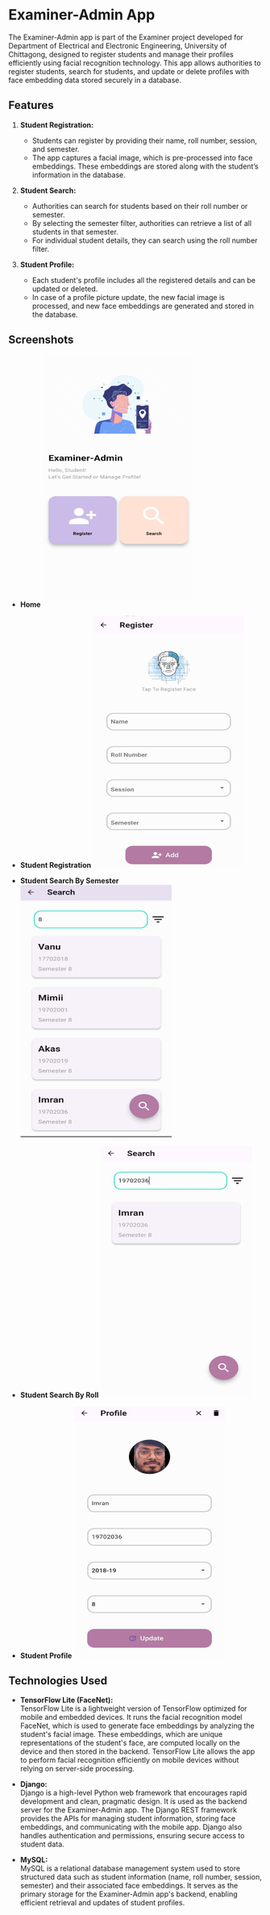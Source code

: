 # Examiner-Admin App

The Examiner-Admin app is part of the Examiner project developed for Department of Electrical and Electronic Engineering, University of Chittagong, designed to register students and manage their profiles efficiently using facial recognition technology. This app allows authorities to register students, search for students, and update or delete profiles with face embedding data stored securely in a database.

## Features

1. **Student Registration:**
    - Students can register by providing their name, roll number, session, and semester.
    - The app captures a facial image, which is pre-processed into face embeddings. These embeddings are stored along with the student’s information in the database.

2. **Student Search:**
    - Authorities can search for students based on their roll number or semester.
    - By selecting the semester filter, authorities can retrieve a list of all students in that semester.
    - For individual student details, they can search using the roll number filter.

3. **Student Profile:**
    - Each student's profile includes all the registered details and can be updated or deleted.
    - In case of a profile picture update, the new facial image is processed, and new face embeddings are generated and stored in the database.

## Screenshots

- **Home**
  <img src="screenshots/home.jpeg" alt="Home" width="300" height="500"/>

- **Student Registration**
  <img src="screenshots/registration.jpeg" alt="Student Registration" width="300" height="500"/>

- **Student Search By Semester**
  <img src="screenshots/search.jpeg" alt="Student Search By Semester" width="300" height="500"/>

- **Student Search By Roll**
  <img src="screenshots/search_2.jpeg" alt="Student Search By Roll" width="300" height="500"/>

- **Student Profile**
  <img src="screenshots/profile.jpeg" alt="Student Profile" width="300" height="500"/>



## Technologies Used

- **TensorFlow Lite (FaceNet):**  
  TensorFlow Lite is a lightweight version of TensorFlow optimized for mobile and embedded devices. It runs the facial recognition model FaceNet, which is used to generate face embeddings by analyzing the student's facial image. These embeddings, which are unique representations of the student's face, are computed locally on the device and then stored in the backend. TensorFlow Lite allows the app to perform facial recognition efficiently on mobile devices without relying on server-side processing.

- **Django:**  
  Django is a high-level Python web framework that encourages rapid development and clean, pragmatic design. It is used as the backend server for the Examiner-Admin app. The Django REST framework provides the APIs for managing student information, storing face embeddings, and communicating with the mobile app. Django also handles authentication and permissions, ensuring secure access to student data.

- **MySQL:**  
  MySQL is a relational database management system used to store structured data such as student information (name, roll number, session, semester) and their associated face embeddings. It serves as the primary storage for the Examiner-Admin app's backend, enabling efficient retrieval and updates of student profiles.
